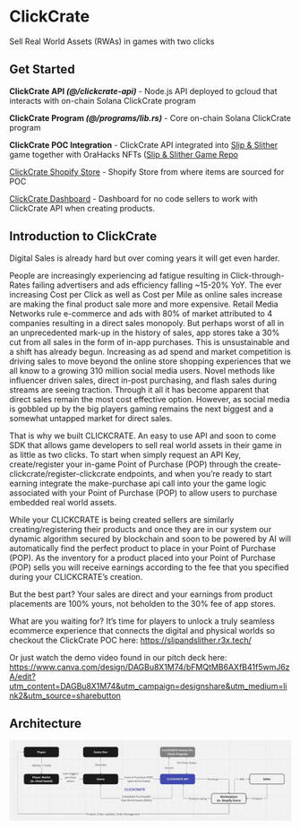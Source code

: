 # ClickCrate

Sell Real World Assets (RWAs) in games with two clicks



## Get Started

**ClickCrate API _(@/clickcrate-api)_** - Node.js API deployed to gcloud that interacts with on-chain Solana ClickCrate program

**ClickCrate Program _(@/programs/lib.rs)_** - Core on-chain Solana ClickCrate program

**ClickCrate POC Integration** - ClickCrate API integrated into [Slip & Slither](https://slipandslither.r3x.tech/) game together with OraHacks NFTs ([Slip & Slither Game Repo](https://github.com/r3x-tech/slip-and-slither)

[ClickCrate Shopify Store](https://github.com/r3x-tech/slip-and-slither) - Shopify Store from where items are sourced for POC

[ClickCrate Dashboard](https://github.com/r3x-tech/clickcrate-dashboard) - Dashboard for no code sellers to work with ClickCrate API when creating products.




## Introduction to ClickCrate

Digital Sales is already hard but over coming years it will get even harder.

People are increasingly experiencing ad fatigue resulting in Click-through-Rates failing advertisers and ads efficiency falling ~15-20% YoY. The ever increasing Cost per Click as well as Cost per Mile as online sales increase are making the final product sale more and more expensive. Retail Media Networks rule e-commerce and ads with 80% of market attributed to 4 companies resulting in a direct sales monopoly. But perhaps worst of all in an unprecedented mark-up in the history of sales, app stores take a 30% cut from all sales in the form of in-app purchases. This is unsustainable and a shift has already begun. Increasing as ad spend and market competition is driving sales to move beyond the online store shopping experiences that we all know to a growing 310 million social media users. Novel methods like influencer
driven sales, direct in-post purchasing, and flash sales during streams are seeing traction. Through it all it has become apparent that direct sales remain the most cost effective option. However, as social media is gobbled up by the big players gaming remains the next biggest and a somewhat untapped market for direct sales.

That is why we built CLICKCRATE. An easy to use API and soon to come SDK that allows game developers to sell real world assets in their game in as little as two clicks. To start when simply request an API Key, create/register your in-game Point of Purchase (POP) through the create-clickcrate/register-clickcrate endpoints, and when you’re ready to start earning integrate the make-purchase api call into your the game logic associated with your Point of Purchase (POP) to allow users to purchase embedded real world assets.

While your CLICKCRATE is being created sellers are similarly creating/registering their products and once they are in our system our dynamic algorithm secured by blockchain and soon to be powered by AI will automatically find the perfect product to place in your Point of Purchase (POP). As the inventory for a product placed into your Point of Purchase (POP) sells you will receive earnings according to the fee that you specified during your CLICKCRATE’s creation.

But the best part? Your sales are direct and your earnings from product placements are 100% yours, not beholden to the 30% fee of app stores.

What are you waiting for? It’s time for players to unlock a truly seamless ecommerce experience that connects the digital and physical worlds so checkout the ClickCrate POC here: https://slipandslither.r3x.tech/

Or just watch the demo video found in our pitch deck here:
https://www.canva.com/design/DAGBu8X1M74/bFMQtMB6AXfB41f5wmJ6zA/edit?utm_content=DAGBu8X1M74&utm_campaign=designshare&utm_medium=link2&utm_source=sharebutton

## Architecture

![Image Alt Text](assets/architecture.jpeg)
